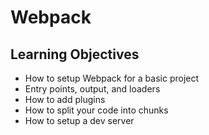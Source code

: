# Webpack
## Learning Objectives
* How to setup Webpack for a basic project
* Entry points, output, and loaders
* How to add plugins
* How to split your code into chunks
* How to setup a dev server
